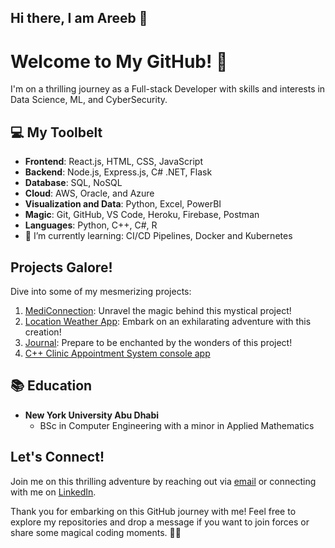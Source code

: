 ## Hi there, I am Areeb 👋

# Welcome to My GitHub! 🎉

I'm on a thrilling journey as a Full-stack Developer with skills and interests in Data Science, ML, and CyberSecurity.

## 💻 My Toolbelt

- **Frontend**: React.js, HTML, CSS, JavaScript
- **Backend**: Node.js, Express.js, C# .NET, Flask
- **Database**: SQL, NoSQL
- **Cloud**: AWS, Oracle, and Azure
- **Visualization and Data**: Python, Excel, PowerBI
- **Magic**: Git, GitHub, VS Code, Heroku, Firebase, Postman
- **Languages**: Python, C++, C#, R
- 🌱 I’m currently learning: CI/CD Pipelines, Docker and Kubernetes

## Projects Galore!

Dive into some of my mesmerizing projects:
1. [MediConnection](https://github.com/Cyber-ray2005/MediConnection): Unravel the magic behind this mystical project!
2. [Location Weather App](https://github.com/Cyber-ray2005/LocationWeatherApp): Embark on an exhilarating adventure with this creation!
3. [Journal](https://github.com/Cyber-ray2005/Journal): Prepare to be enchanted by the wonders of this project!
4. [C++ Clinic Appointment System console app](https://github.com/Cyber-ray2005/clinicAppointmentSystem)

## 📚 Education

- **New York University Abu Dhabi**
  - BSc in Computer Engineering with a minor in Applied Mathematics

## Let's Connect!

Join me on this thrilling adventure by reaching out via [email](mailto:muhammad.areeb@nyu.edu) or connecting with me on [LinkedIn](https://www.linkedin.com/in/muhammadareebashar).

Thank you for embarking on this GitHub journey with me! Feel free to explore my repositories and drop a message if you want to join forces or share some magical coding moments. 🚀✨

<!--
**AreebAshar/AreebAshar** is a ✨ _special_ ✨ repository because its `README.md` (this file) appears on your GitHub profile.

Here are some ideas to get you started:

- 🔭 I’m currently working on ...
- 🌱 I’m currently learning ...
- 👯 I’m looking to collaborate on ...
- 🤔 I’m looking for help with ...
- 💬 Ask me about ...
- 📫 How to reach me: ...
- 😄 Pronouns: ...
- ⚡ Fun fact: ...
-->
